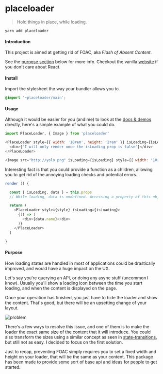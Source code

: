 # placeloader

> Hold things in place, while loading.

    yarn add placeloader

#### Introduction

This project is aimed at getting rid of FOAC, aka *Flash of Absent Content*.

See the [purpose section](#purpose) below for more info. Checkout the vanilla [website](https://placeloader-vanilla.surge.sh) if you don't care about React.

#### Install

Import the stylesheet the way your bundler allows you to.

```scss
@import '~placeloader/main';
```

#### Usage

Although it would be easier for you (and me) to look at the [docs & demos](https://placeloader.surge.sh) directly, here's a simple example of what you could do.

```javascript
import PlaceLoader, { Image } from 'placeloader'

<PlaceLoader style={{ width: '10rem', height: '2rem' }} isLoading={isLoading}>
  <div>{'I will only render once the isLoading prop is false'}</div>
</PlaceLoader>

<Image src="http://yolo.png" isLoading={isLoading} style={{ width: '10rem', height: '10rem' }} />
```

Interesting fact is that you could provide a function as a children, allowing you to get
rid of the annoying loading checks and potential errors.

```javascript
render () {

  const { isLoading, data } = this.props
  // While loading, data is undefined. Accessing a property of this object would throw.

  return (
    <PlaceLoader style={style} isLoading={isLoading}>
      {() => (
        <div>{data.name}</div>
      )}
    </PlaceLoader>
  )

}
```

#### Purpose

How loading states are handled in most of applications could be drastically improved, and would have a huge impact on the UX.

Let's say you're querying an API, or doing any async stuff (uncommon I know).
Usually you'll show a loading icon between the time you start loading, and when the content is displayed on the page.

Once your operation has finished, you just have to hide the loader and show the content.
That's good, but there will be an upsetting change of your layout.

<img alt='problem' title='problem' src='http://i.imgur.com/TLpuHZE.gif'>

There's a few ways to resolve this issue, and one of them is to make the loader the exact same size of the content that it
will introduce. You could also transform the sizes using a similar concept as seen in [state-transitions](https://github.com/jacobp100/state-transitions), but still not as easy. I decided to focus on the first solution.

Just to recap, preventing FOAC simply requires you to set a fixed width and height on your loader, that will be the same as your content. This package has been made to provide some sort of base api and ideas for people to get started.
